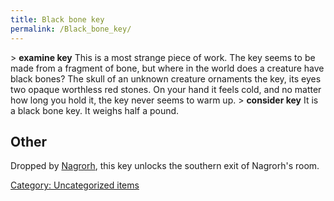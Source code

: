 ```yaml
---
title: Black bone key
permalink: /Black_bone_key/
---
```


\> **examine key**
This is a most strange piece of work. The key seems to be made from a
fragment
of bone, but where in the world does a creature have black bones? The
skull of
an unknown creature ornaments the key, its eyes two opaque worthless
red
stones. On your hand it feels cold, and no matter how long you hold it,
the
key never seems to warm up.
\> **consider key**
It is a black bone key.
It weighs half a pound.

## Other

Dropped by [Nagrorh](Nagrorh "wikilink"), this key unlocks the southern
exit of Nagrorh's room.

[Category: Uncategorized
items](Category:_Uncategorized_items "wikilink")